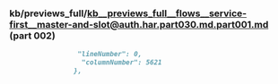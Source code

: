 ### kb/previews_full/kb__previews_full__flows__service-first__master-and-slot@auth.har.part030.md.part001.md (part 002)

```md
                 "lineNumber": 0,
                  "columnNumber": 5621
                },
     
```

```

